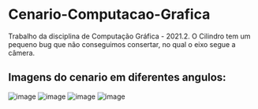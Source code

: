 # Cenario-Computacao-Grafica

Trabalho da disciplina de Computação Gráfica - 2021.2. O Cilindro tem um pequeno bug que não conseguimos consertar, no qual o eixo segue a câmera.

## Imagens do cenario em diferentes angulos:
![image](https://user-images.githubusercontent.com/68611923/155616812-5c6cf9f6-df45-4a80-86a6-a3df70a78ea0.png)
![image](https://user-images.githubusercontent.com/68611923/155616830-1cc5b321-e737-4ff7-b6c6-0ab75f78d91f.png)
![image](https://user-images.githubusercontent.com/68611923/155616840-fcc2336f-7716-4750-8467-ddb375ab4280.png)
![image](https://user-images.githubusercontent.com/68611923/155616849-df644f48-770c-4a11-a47f-f78dd7734b56.png)
